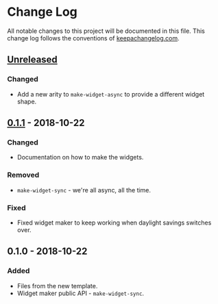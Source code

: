 # Change Log
All notable changes to this project will be documented in this file. This change log follows the conventions of [keepachangelog.com](http://keepachangelog.com/).

## [Unreleased]
### Changed
- Add a new arity to `make-widget-async` to provide a different widget shape.

## [0.1.1] - 2018-10-22
### Changed
- Documentation on how to make the widgets.

### Removed
- `make-widget-sync` - we're all async, all the time.

### Fixed
- Fixed widget maker to keep working when daylight savings switches over.

## 0.1.0 - 2018-10-22
### Added
- Files from the new template.
- Widget maker public API - `make-widget-sync`.

[Unreleased]: https://github.com/your-name/combloclj/compare/0.1.1...HEAD
[0.1.1]: https://github.com/your-name/combloclj/compare/0.1.0...0.1.1
